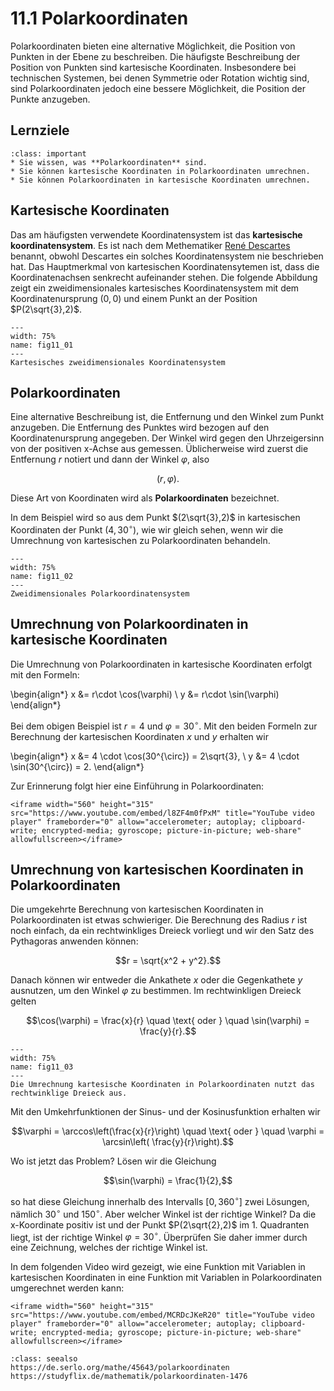 # 11.1 Polarkoordinaten

Polarkoordinaten bieten eine alternative Möglichkeit, die Position von Punkten
in der Ebene zu beschreiben. Die häufigste Beschreibung der Position von Punkten
sind kartesische Koordinaten. Insbesondere bei technischen Systemen, bei denen
Symmetrie oder Rotation wichtig sind, sind Polarkoordinaten jedoch eine bessere
Möglichkeit, die Position der Punkte anzugeben.


## Lernziele

```{admonition} Lernziele
:class: important
* Sie wissen, was **Polarkoordinaten** sind.
* Sie können kartesische Koordinaten in Polarkoordinaten umrechnen.
* Sie können Polarkoordinaten in kartesische Koordinaten umrechnen.
```

## Kartesische Koordinaten

Das am häufigsten verwendete Koordinatensystem ist das **kartesische
koordinatensystem**. Es ist nach dem Methematiker [René
Descartes](https://de.wikipedia.org/wiki/René_Descartes) benannt, obwohl
Descartes ein solches Koordinatensystem nie beschrieben hat. Das Hauptmerkmal
von kartesischen Koordinatensytemen ist, dass die Koordinatenachsen senkrecht
aufeinander stehen. Die folgende Abbildung zeigt ein zweidimensionales
kartesisches Koordinatensystem mit dem Koordinatenursprung $(0,0)$ und einem
Punkt an der Position $P(2\sqrt{3},2)$.

```{figure} pics/fig11_01.svg
---
width: 75%
name: fig11_01
---
Kartesisches zweidimensionales Koordinatensystem
```

## Polarkoordinaten

Eine alternative Beschreibung ist, die Entfernung und den Winkel zum Punkt
anzugeben. Die Entfernung des Punktes wird bezogen auf den Koordinatenursprung
angegeben. Der Winkel wird gegen den Uhrzeigersinn von der positiven x-Achse aus
gemessen.  Üblicherweise wird zuerst die Entfernung $r$ notiert und dann der
Winkel $\varphi$, also

$$(r, \varphi).$$

Diese Art von Koordinaten wird als **Polarkoordinaten** bezeichnet. 

In dem Beispiel wird so aus dem Punkt $(2\sqrt{3},2)$ in kartesischen
Koordinaten der Punkt $(4, 30^{\circ})$, wie wir gleich sehen, wenn wir die
Umrechnung von kartesischen zu Polarkoordinaten behandeln.

```{figure} pics/fig11_02.svg
---
width: 75%
name: fig11_02
---
Zweidimensionales Polarkoordinatensystem
```

## Umrechnung von Polarkoordinaten in kartesische Koordinaten

Die Umrechnung von Polarkoordinaten in kartesische Koordinaten erfolgt mit den
Formeln:

\begin{align*}
x &= r\cdot \cos(\varphi) \\ 
y &= r\cdot \sin(\varphi)
\end{align*}

Bei dem obigen Beispiel ist $r=4$ und $\varphi=30^{\circ}$. Mit den beiden
Formeln zur Berechnung der kartesischen Koordinaten $x$ und $y$ erhalten wir

\begin{align*}
x &= 4 \cdot \cos(30^{\circ}) = 2\sqrt{3}, \\ 
y &= 4 \cdot \sin(30^{\circ}) = 2.
\end{align*}

Zur Erinnerung folgt hier eine Einführung in Polarkoordinaten:

```{dropdown} Video "Ebene Polarkoordinaten" von Daniel Jung
<iframe width="560" height="315" src="https://www.youtube.com/embed/l8ZF4m0fPxM" title="YouTube video player" frameborder="0" allow="accelerometer; autoplay; clipboard-write; encrypted-media; gyroscope; picture-in-picture; web-share" allowfullscreen></iframe>
```

## Umrechnung von kartesischen Koordinaten in Polarkoordinaten

Die umgekehrte Berechnung von kartesischen Koordinaten in Polarkoordinaten ist
etwas schwieriger. Die Berechnung des Radius $r$ ist noch einfach, da ein
rechtwinkliges Dreieck vorliegt und wir den Satz des Pythagoras anwenden können:

$$r = \sqrt{x^2 + y^2}.$$

Danach können wir entweder die Ankathete $x$ oder die Gegenkathete $y$ ausnutzen, um den Winkel $\varphi$ zu bestimmen. Im rechtwinkligen Dreieck gelten

$$\cos(\varphi) =
\frac{x}{r} \quad \text{ oder } \quad \sin(\varphi) = \frac{y}{r}.$$

```{figure} pics/fig11_03.svg
---
width: 75%
name: fig11_03
---
Die Umrechnung kartesische Koordinaten in Polarkoordinaten nutzt das rechtwinklige Dreieck aus.
```

Mit den Umkehrfunktionen der Sinus- und der Kosinusfunktion erhalten wir

$$\varphi = \arccos\left(\frac{x}{r}\right) \quad \text{ oder } \quad \varphi =
\arcsin\left( \frac{y}{r}\right).$$

Wo ist jetzt das Problem? Lösen wir die Gleichung

$$\sin(\varphi) = \frac{1}{2},$$

so hat diese Gleichung innerhalb des Intervalls $[0, 360^{\circ}]$ zwei
Lösungen, nämlich $30^{\circ}$ und $150^{\circ}$. Aber welcher Winkel ist der
richtige Winkel? Da die x-Koordinate positiv ist und der Punkt $P(2\sqrt{2},2)$
im 1. Quadranten liegt, ist der richtige Winkel $\varphi = 30^{\circ}$.
Überprüfen Sie daher immer durch eine Zeichnung, welches der richtige Winkel ist.

In dem folgenden Video wird gezeigt, wie eine Funktion mit Variablen in
kartesischen Koordinaten in eine Funktion mit Variablen in Polarkoordinaten
umgerechnet werden kann:

```{dropdown} Video zu "Polarkoordinaten" von Prof. Hoever
<iframe width="560" height="315" src="https://www.youtube.com/embed/MCRDcJKeR20" title="YouTube video player" frameborder="0" allow="accelerometer; autoplay; clipboard-write; encrypted-media; gyroscope; picture-in-picture; web-share" allowfullscreen></iframe>
```

```{admonition} Weiteres Lernmaterial
:class: seealso
https://de.serlo.org/mathe/45643/polarkoordinaten
https://studyflix.de/mathematik/polarkoordinaten-1476
```